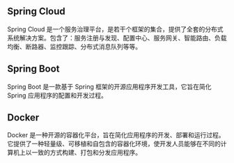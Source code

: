 ## Spring Cloud

Spring Cloud 是一个服务治理平台，是若干个框架的集合，提供了全套的分布式系统解决方案。包含了：服务注册与发现、配置中心、服务网关、智能路由、负载均衡、断路器、监控跟踪、分布式消息队列等等。

## Spring Boot

Spring Boot 是一款基于 Spring 框架的开源应用程序开发工具，它旨在简化 Spring 应用程序的配置和开发过程。

## Docker

Docker 是一种开源的容器化平台，旨在简化应用程序的开发、部署和运行过程。它提供了一种轻量级、可移植和自包含的容器化环境，使开发人员能够在不同的计算机上以一致的方式构建、打包和分发应用程序。